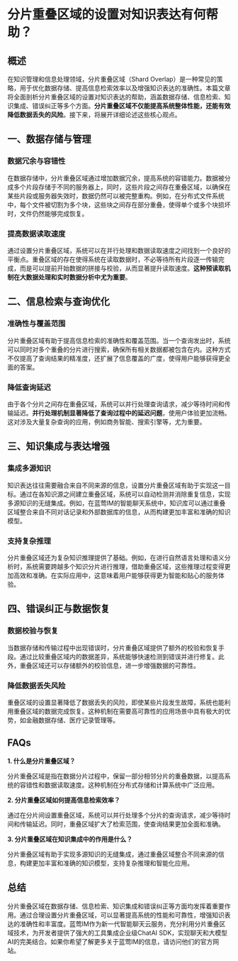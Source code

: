 # 分片重叠区域的设置对知识表达有何帮助？


## 概述

在知识管理和信息处理领域，分片重叠区域（Shard Overlap）是一种常见的策略，用于优化数据存储、提高信息检索效率以及增强知识表达的准确性。本篇文章将全面剖析分片重叠区域的设置对知识表达的帮助，涵盖数据存储、信息检索、知识集成、错误纠正等多个方面。**分片重叠区域不仅能提高系统整体性能，还能有效降低数据丢失的风险**。接下来，将展开详细论述这些核心观点。

## 一、数据存储与管理

### 数据冗余与容错性

在数据存储中，分片重叠区域通过增加数据冗余，提高系统的容错能力。数据被分成多个片段存储于不同的服务器上，同时，这些片段之间存在重叠区域，以确保在某些片段或服务器失效时，数据仍然可以被完整重构。例如，在分布式文件系统中，每个文件被切割为多个块，这些块之间存在部分重叠，使得单个或多个块损坏时，文件仍然能够完成恢复。

### 提高数据读取速度

通过设置分片重叠区域，系统可以在并行处理和数据读取速度之间找到一个良好的平衡点。重叠区域的存在使得系统在读取数据时，不必等待所有片段逐一传输完成，而是可以提前开始数据的拼接与校验，从而显著提升读取速度。**这种预读取机制在大数据处理和实时数据分析中尤为重要**。

## 二、信息检索与查询优化

### 准确性与覆盖范围

分片重叠区域有助于提高信息检索的准确性和覆盖范围。当一个查询发出时，系统可以同时对多个重叠的分片进行搜索，确保所有相关数据都被包含在内。这种方式不仅提高了查询结果的精准度，还扩展了信息覆盖的广度，使得用户能够获得更全面的答案。

### 降低查询延迟

由于各个分片之间存在重叠区域，系统可以并行处理查询请求，减少等待时间和传输延迟。**并行处理机制显著降低了查询过程中的延迟问题**，使用户体验更加流畅。这对涉及大量复杂查询的应用，例如商务智能、搜索引擎等，尤为重要。

## 三、知识集成与表达增强

### 集成多源知识

知识表达往往需要融合来自不同来源的信息，设置分片重叠区域有助于实现这一目标。通过在各知识源之间建立重叠区域，系统可以自动检测并消除重复信息，实现多源知识的无缝集成。例如，在蓝莺IM的智能聊天系统中，知识库可以通过重叠区域整合来自不同对话记录和外部数据库的信息，从而构建更加丰富和准确的知识模型。

### 支持复杂推理

分片重叠区域还为复杂知识推理提供了基础。例如，在进行自然语言处理和语义分析时，系统需要跨越多个知识分片进行推理，借助重叠区域，这些推理过程变得更加高效和准确。在实际应用中，这意味着用户能够获得更为智能和贴心的服务体验。

## 四、错误纠正与数据恢复

### 数据校验与恢复

当数据存储和传输过程中出现错误时，分片重叠区域提供了额外的校验和恢复手段。通过比较重叠区域内的数据差异，系统能够快速检测到错误并进行修复。此外，重叠区域还可以存储额外的校验信息，进一步增强数据的可靠性。

### 降低数据丢失风险

重叠区域的设置显著降低了数据丢失的风险，即使某些片段发生故障，系统也能利用重叠区域的数据完成恢复。这种机制在需要高可靠性的应用场景中具有极大的优势，如金融数据存储、医疗记录管理等。

## FAQs

**1. 什么是分片重叠区域？**

分片重叠区域是指在数据分片过程中，保留一部分相邻分片的重叠数据，以提高系统的容错性和数据读取速度。这种机制在分布式存储和计算系统中广泛应用。

**2. 分片重叠区域如何提高信息检索效率？**

通过在分片间设置重叠区域，系统可以并行处理多个分片的查询请求，减少等待时间和传输延迟。同时，重叠区域扩大了检索范围，使查询结果更加全面和准确。

**3. 分片重叠区域在知识集成中的作用是什么？**

分片重叠区域有助于实现多源知识的无缝集成，通过重叠区域整合不同来源的信息，构建更加丰富和准确的知识模型，支持复杂推理和智能化应用。

## 总结

分片重叠区域在数据存储、信息检索、知识集成和错误纠正等方面均发挥着重要作用。通过合理设置分片重叠区域，可以显著提高系统的性能和可靠性，增强知识表达的准确性和丰富度。蓝莺IM作为新一代智能聊天云服务，充分利用分片重叠区域技术，为开发者提供了强大的工具集成企业级ChatAI SDK，实现聊天和大模型AI的完美结合。如果你希望了解更多关于蓝莺IM的信息，请访问他们的官方网站。